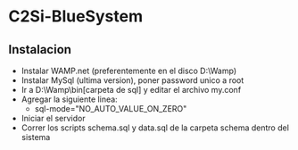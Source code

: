 
C2Si-BlueSystem
===============

## Instalacion
- Instalar WAMP.net (preferentemente en el disco D:\Wamp)
- Instalar MySql (ultima version), poner password unico a root
- Ir a D:\Wamp\bin\[carpeta de sql] y editar el archivo my.conf
- Agregar la siguiente linea: 
  - sql-mode="NO_AUTO_VALUE_ON_ZERO"
- Iniciar el servidor
- Correr los scripts schema.sql y data.sql de la carpeta schema dentro del sistema

